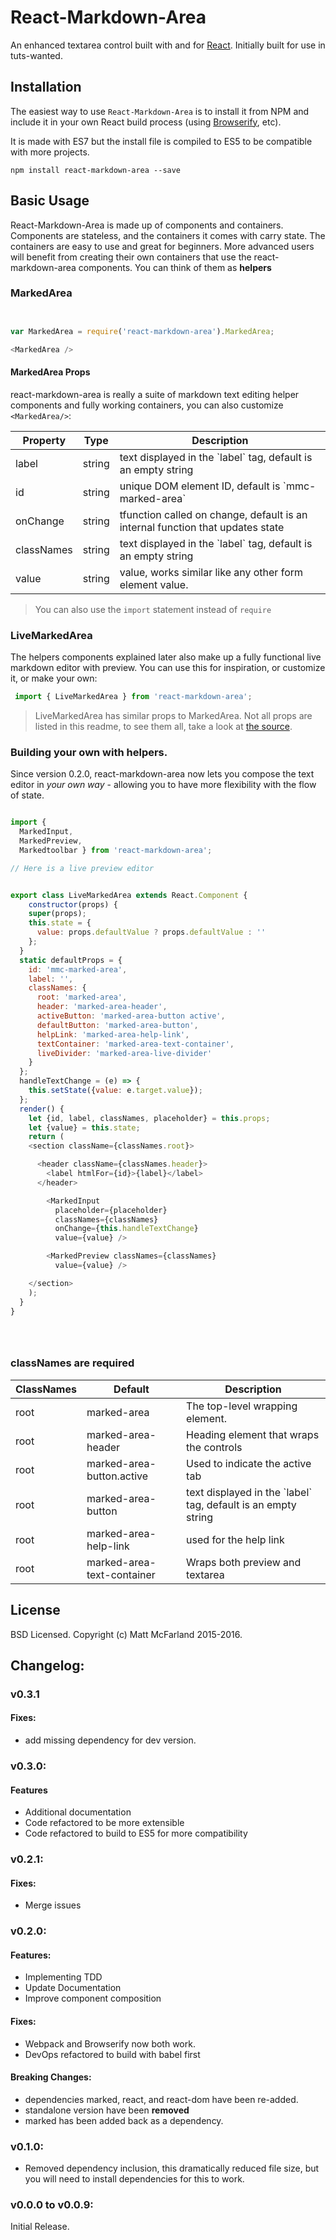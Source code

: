 # React-Markdown-Area

An enhanced textarea control built with and
for [React](http://facebook.github.io/react/index.html).
Initially built for use in tuts-wanted.

## Installation

The easiest way to use `React-Markdown-Area` is to install it from NPM and
include it in your own React build process
(using [Browserify](http://browserify.org), etc).

It is made with ES7 but the install file is compiled to ES5 to be compatible
with more projects.

```
npm install react-markdown-area --save
```

## Basic Usage

React-Markdown-Area is made up of components and containers.   Components
are stateless, and the containers it comes with carry state.  The containers
are easy to use and great for beginners.  More advanced users will benefit
from creating their own containers that use the react-markdown-area components.
You can think of them as **helpers**


### MarkedArea
```javascript


var MarkedArea = require('react-markdown-area').MarkedArea;

<MarkedArea />

```

#### MarkedArea Props

react-markdown-area is really a suite of markdown text editing helper
components and fully working containers, you can also customize `<MarkedArea/>`:

<table>
<thead><tr><th>Property</th><th>Type</th><th>Description</th></tr></thead>
<tbody>
  <tr><td>  label </td><td>string</td> <td>text displayed in the `label` tag,
  default is an empty string</td></tr>

  <tr><td>  id  </td><td>string</td> <td>unique DOM element ID, default is
  `mmc-marked-area`</td></tr>

  <tr><td>  onChange  </td> <td>string</td> <td>tfunction called on change,
  default is an internal function that updates state</td></tr>

  <tr><td>  classNames  </td> <td>string</td> <td>text displayed in the
   `label` tag, default is an empty string</td></tr>

  <tr><td> value </td> <td>string</td> <td>value, works similar like any other
  form element value.</td></tr>

</tbody>
</table>

> You can also use the `import` statement instead of `require`

### LiveMarkedArea

The helpers components explained later also make up a fully functional
live markdown editor with preview.  You can use this for inspiration, or
customize it, or make your own:

```javascript
 import { LiveMarkedArea } from 'react-markdown-area';
```

> LiveMarkedArea has similar props to MarkedArea. Not all props are listed
in this readme, to see them all, take a look at [the source](src/containers).


### Building your own with helpers.

Since version 0.2.0, react-markdown-area now lets you compose the
 text editor in *your own way* - allowing you to have more
 flexibility with the flow of state.


```javascript

import {
  MarkedInput,
  MarkedPreview,
  Markedtoolbar } from 'react-markdown-area';

// Here is a live preview editor


export class LiveMarkedArea extends React.Component {
    constructor(props) {
    super(props);
    this.state = {
      value: props.defaultValue ? props.defaultValue : ''
    };
  }
  static defaultProps = {
    id: 'mmc-marked-area',
    label: '',
    classNames: {
      root: 'marked-area',
      header: 'marked-area-header',
      activeButton: 'marked-area-button active',
      defaultButton: 'marked-area-button',
      helpLink: 'marked-area-help-link',
      textContainer: 'marked-area-text-container',
      liveDivider: 'marked-area-live-divider'
    }
  };
  handleTextChange = (e) => {
    this.setState({value: e.target.value});
  };
  render() {
    let {id, label, classNames, placeholder} = this.props;
    let {value} = this.state;
    return (
    <section className={classNames.root}>

      <header className={classNames.header}>
        <label htmlFor={id}>{label}</label>
      </header>

        <MarkedInput
          placeholder={placeholder}
          classNames={classNames}
          onChange={this.handleTextChange}
          value={value} />

        <MarkedPreview classNames={classNames}
          value={value} />

    </section>
    );
  }
}





```

### classNames are required


<table>
<thead><tr><th>ClassNames</th><th>Default</th><th>Description</th></tr></thead>
<tbody>

  <tr> <td> root </td>
       <td> marked-area </td>
       <td> The top-level wrapping element. </td>
  </tr>

  <tr> <td> root </td>
       <td> marked-area-header  </td>
       <td> Heading element that wraps the controls </td>
  </tr>

  <tr> <td> root </td>
       <td> marked-area-button.active </td>
       <td> Used to indicate the active tab </td>
  </tr>

  <tr> <td> root </td>
       <td> marked-area-button </td>
       <td> text displayed in the `label` tag, default is an empty string </td>
  </tr>

  <tr> <td> root </td>
       <td> marked-area-help-link </td>
       <td> used for the help link </td>
  </tr>

  <tr> <td> root </td>
       <td> marked-area-text-container </td>
       <td> Wraps both preview and textarea </td>
  </tr>

</tbody>
</table>




## License

BSD Licensed. Copyright (c) Matt McFarland 2015-2016.

## Changelog:


### v0.3.1

#### Fixes:
 - add missing dependency for dev version.

### v0.3.0:

#### Features
 - Additional documentation
 - Code refactored to be more extensible
 - Code refactored to build to ES5 for more compatibility

### v0.2.1:

#### Fixes:
 - Merge issues

### v0.2.0:

#### Features:
 - Implementing TDD
 - Update Documentation
 - Improve component composition

#### Fixes:
 - Webpack and Browserify now both work.
 - DevOps refactored to build with babel first

#### Breaking Changes:

 - dependencies marked, react, and react-dom have been re-added.
 - standalone version have been **removed**
 - marked has been added back as a dependency.


### v0.1.0:
 - Removed dependency inclusion, this dramatically reduced file size, but you will need to install dependencies for this to work.

### v0.0.0 to v0.0.9:

Initial Release.
